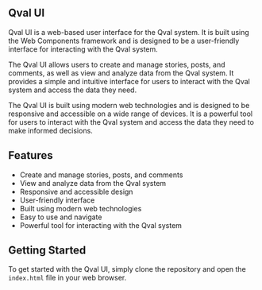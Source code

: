 ## Qval UI
Qval UI is a web-based user interface for the Qval system. It is built using the Web Components framework and is designed to be a user-friendly interface for interacting with the Qval system.

The Qval UI allows users to create and manage stories, posts, and comments, as well as view and analyze data from the Qval system. It provides a simple and intuitive interface for users to interact with the Qval system and access the data they need.

The Qval UI is built using modern web technologies and is designed to be responsive and accessible on a wide range of devices. It is a powerful tool for users to interact with the Qval system and access the data they need to make informed decisions.

## Features
- Create and manage stories, posts, and comments
- View and analyze data from the Qval system
- Responsive and accessible design
- User-friendly interface
- Built using modern web technologies
- Easy to use and navigate
- Powerful tool for interacting with the Qval system

## Getting Started
To get started with the Qval UI, simply clone the repository and open the `index.html` file in your web browser.